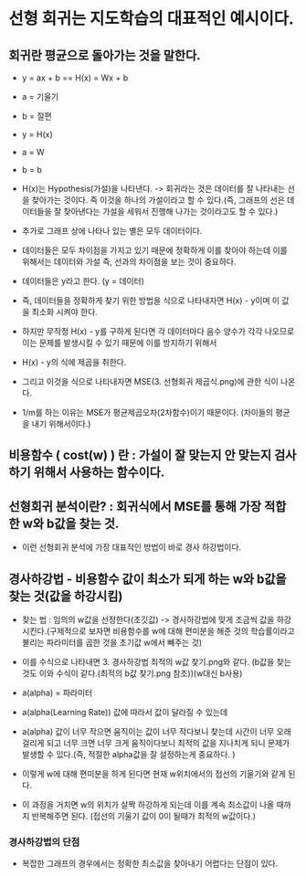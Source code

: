 # 선형 회귀는 지도학습의 대표적인 예시이다.

## 회귀란 평균으로 돌아가는 것을 말한다.


- y = ax + b == H(x) = Wx + b

-	a = 기울기

-	b = 절편

-	y = H(x)

-	a = W

-	b = b

- H(x)는 Hypothesis(가설)을 나타낸다. -> 회귀라는 것은 데이터를 잘 나타내는 선을 찾아가는 것이다. 즉 이것을 하나의 가설이라고 할 수 있다.(즉, 그래프의 선은 데이터들을 잘 찾아낸다는 가설을 세워서 진행해 나가는 것이라고도 할 수 있다.) 

- 추가로 그래프 상에 나타나 있는 별은 모두 데이터이다.

- 데이터들은 모두 차이점을 가지고 있기 때문에 정확하게 이를 찾아야 하는데 이를 위해서는 데이터와 가설 즉, 선과의 차이점을 보는 것이 중요하다.

- 데이터들은 y라고 한다. (y = 데이터)

- 즉, 데이터들을 정확하게 찾기 위한 방법을 식으로 나타내자면 H(x) - y이며 이 값을 최소화 시켜야 한다.
- 하지만 무작정 H(x) - y를 구하게 된다면 각 데이터마다 음수 양수가 각각 나오므로 이는 문제를 발생시킬 수 있기 때문에 이를 방지하기 위해서 
- H(x) - y의 식에 제곱을 취한다.

- 그리고 이것을 식으로 나타내자면 MSE(3. 선형회귀 제곱식.png)에 관한 식이 나온다.


- 1/m를 하는 이유는 MSE가 평균제곱오차(2차함수)이기 때문이다. (차이들의 평균을 내기 위해서이다.)

## 비용함수 ( cost(w) ) 란 : 가설이 잘 맞는지 안 맞는지 검사하기 위해서 사용하는 함수이다.

## 선형회귀 분석이란? : 회귀식에서 MSE를 통해 가장 적합한 w와 b값을 찾는 것.

- 이런 선형회귀 분석에 가장 대표적인 방법이 바로 경사 하강법이다.

## 경사하강법 - 비용함수 값이 최소가 되게 하는 w와 b값을 찾는 것(값을 하강시킴)

-  찾는 법 : 임의의 w값을 선정한다(초깃값) -> 경사하강법에 맞게 조금씩 값을 하강시킨다.(구제적으로 보자면 비용함수를 w에 대해 편미분을 해준 것의 학습률이라고 불리는 파라미터를 곱한 것을 초기값 w에서 빼주는 것)

- 이를 수식으로 나타내면 3. 경사하강법 최적의 w값 찾기.png와 같다. (b값을 찾는 것도 이와 수식이 같다.(최적의 b값 찾기.png 참조))(w대신 b사용)

- a(alpha) = 파라미터

- a(alpha(Learning Rate)) 값에 따라서 값이 달라질 수 있는데 
- a(alpha) 값이 너무 작으면 움직이는 값이 너무 작다보니 찾는데 시간이 너무 오래 걸리게 되고 너무 크면 너무 크게 움직이다보니 최적의 값을 지나치게 되니 문제가 발생할 수 있다.(즉, 적절한 alpha값을 잘 설정하는게 중요하다. )


-  이렇게 w에 대해 편미분을 하게 된다면 현재 w위치에서의 접선의 기울기와 같게 된다.

- 이 과정을 거치면 w의 위치가 살짝 하강하게 되는데 이를 계속 최소값이 나올 때까지 반복해주면 된다. (접선의 기울기 값이 0이 될때가 최적의 w값이다.)

### 경사하강법의 단점
- 복잡한 그래프의 경우에서는 정확한 최소값을 찾아내기 어렵다는 단점이 있다.







